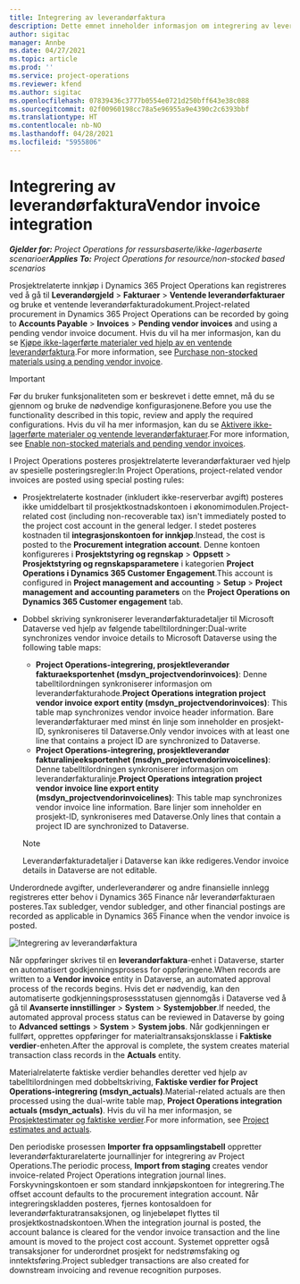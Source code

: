 ```yaml
---
title: Integrering av leverandørfaktura
description: Dette emnet inneholder informasjon om integrering av leverandørfaktura i Project Operations.
author: sigitac
manager: Annbe
ms.date: 04/27/2021
ms.topic: article
ms.prod: ''
ms.service: project-operations
ms.reviewer: kfend
ms.author: sigitac
ms.openlocfilehash: 07839436c3777b0554e0721d250bff643e38c088
ms.sourcegitcommit: 02f00960198cc78a5e96955a9e4390c2c6393bbf
ms.translationtype: HT
ms.contentlocale: nb-NO
ms.lasthandoff: 04/28/2021
ms.locfileid: "5955806"
---
```

# <a name="vendor-invoice-integration"></a><span data-ttu-id="3b2ca-103">Integrering av leverandørfaktura</span><span class="sxs-lookup"><span data-stu-id="3b2ca-103">Vendor invoice integration</span></span>

<span data-ttu-id="3b2ca-104">_**Gjelder for:** Project Operations for ressursbaserte/ikke-lagerbaserte scenarioer_</span><span class="sxs-lookup"><span data-stu-id="3b2ca-104">_**Applies To:** Project Operations for resource/non-stocked based scenarios_</span></span>

<span data-ttu-id="3b2ca-105">Prosjektrelaterte innkjøp i Dynamics 365 Project Operations kan registreres ved å gå til **Leverandørgjeld** > **Fakturaer** > **Ventende leverandørfakturaer** og bruke et ventende leverandørfakturadokument.</span><span class="sxs-lookup"><span data-stu-id="3b2ca-105">Project-related procurement in Dynamics 365 Project Operations can be recorded by going to **Accounts Payable** > **Invoices** > **Pending vendor invoices** and using a pending vendor invoice document.</span></span> <span data-ttu-id="3b2ca-106">Hvis du vil ha mer informasjon, kan du se [Kjøpe ikke-lagerførte materialer ved hjelp av en ventende leverandørfaktura](../procurement/pending-vendor-invoices.md).</span><span class="sxs-lookup"><span data-stu-id="3b2ca-106">For more information, see [Purchase non-stocked materials using a pending vendor invoice](../procurement/pending-vendor-invoices.md).</span></span>

> [!IMPORTANT]
> <span data-ttu-id="3b2ca-107">Før du bruker funksjonaliteten som er beskrevet i dette emnet, må du se gjennom og bruke de nødvendige konfigurasjonene.</span><span class="sxs-lookup"><span data-stu-id="3b2ca-107">Before you use the functionality described in this topic, review and apply the required configurations.</span></span> <span data-ttu-id="3b2ca-108">Hvis du vil ha mer informasjon, kan du se [Aktivere ikke-lagerførte materialer og ventende leverandørfakturaer](../procurement/configure-materials-nonstocked.md).</span><span class="sxs-lookup"><span data-stu-id="3b2ca-108">For more information, see [Enable non-stocked materials and pending vendor invoices](../procurement/configure-materials-nonstocked.md).</span></span>

<span data-ttu-id="3b2ca-109">I Project Operations posteres prosjektrelaterte leverandørfakturaer ved hjelp av spesielle posteringsregler:</span><span class="sxs-lookup"><span data-stu-id="3b2ca-109">In Project Operations, project-related vendor invoices are posted using special posting rules:</span></span>

- <span data-ttu-id="3b2ca-110">Prosjektrelaterte kostnader (inkludert ikke-reserverbar avgift) posteres ikke umiddelbart til prosjektkostnadskontoen i økonomimodulen.</span><span class="sxs-lookup"><span data-stu-id="3b2ca-110">Project-related cost (including non-recoverable tax) isn't immediately posted to the project cost account in the general ledger.</span></span> <span data-ttu-id="3b2ca-111">I stedet posteres kostnaden til **integrasjonskontoen for innkjøp**.</span><span class="sxs-lookup"><span data-stu-id="3b2ca-111">Instead, the cost is posted to the **Procurement integration account**.</span></span> <span data-ttu-id="3b2ca-112">Denne kontoen konfigureres i **Prosjektstyring og regnskap** > **Oppsett** > **Prosjektstyring og regnskapsparametere** i kategorien **Project Operations i Dynamics 365 Customer Engagement**.</span><span class="sxs-lookup"><span data-stu-id="3b2ca-112">This account is configured in **Project management and accounting** > **Setup** > **Project management and accounting parameters** on the **Project Operations on Dynamics 365 Customer engagement** tab.</span></span>
- <span data-ttu-id="3b2ca-113">Dobbel skriving synkroniserer leverandørfakturadetaljer til Microsoft Dataverse ved hjelp av følgende tabelltilordninger:</span><span class="sxs-lookup"><span data-stu-id="3b2ca-113">Dual-write synchronizes vendor invoice details to Microsoft Dataverse using the following table maps:</span></span>

     - <span data-ttu-id="3b2ca-114">**Project Operations-integrering, prosjektleverandør fakturaeksportenhet (msdyn_projectvendorinvoices)**: Denne tabelltilordningen synkroniserer informasjon om leverandørfakturahode.</span><span class="sxs-lookup"><span data-stu-id="3b2ca-114">**Project Operations integration project vendor invoice export entity (msdyn_projectvendorinvoices)**: This table map synchronizes vendor invoice header information.</span></span> <span data-ttu-id="3b2ca-115">Bare leverandørfakturaer med minst én linje som inneholder en prosjekt-ID, synkroniseres til Dataverse.</span><span class="sxs-lookup"><span data-stu-id="3b2ca-115">Only vendor invoices with at least one line that contains a project ID are synchronized to Dataverse.</span></span>
     - <span data-ttu-id="3b2ca-116">**Project Operations-integrering, prosjektleverandør fakturalinjeeksportenhet (msdyn_projectvendorinvoicelines)**: Denne tabelltilordningen synkroniserer informasjon om leverandørfakturalinje.</span><span class="sxs-lookup"><span data-stu-id="3b2ca-116">**Project Operations integration project vendor invoice line export entity (msdyn_projectvendorinvoicelines)**: This table map synchronizes vendor invoice line information.</span></span> <span data-ttu-id="3b2ca-117">Bare linjer som inneholder en prosjekt-ID, synkroniseres med Dataverse.</span><span class="sxs-lookup"><span data-stu-id="3b2ca-117">Only lines that contain a project ID are synchronized to Dataverse.</span></span>

     > [!NOTE]
     > <span data-ttu-id="3b2ca-118">Leverandørfakturadetaljer i Dataverse kan ikke redigeres.</span><span class="sxs-lookup"><span data-stu-id="3b2ca-118">Vendor invoice details in Dataverse are not editable.</span></span>

<span data-ttu-id="3b2ca-119">Underordnede avgifter, underleverandører og andre finansielle innlegg registreres etter behov i Dynamics 365 Finance når leverandørfakturaen posteres.</span><span class="sxs-lookup"><span data-stu-id="3b2ca-119">Tax subledger, vendor subledger, and other financial postings are recorded as applicable in Dynamics 365 Finance when the vendor invoice is posted.</span></span>

![Integrering av leverandørfaktura](media/DW7VendorInvoice.png)

<span data-ttu-id="3b2ca-121">Når oppføringer skrives til en **leverandørfaktura**-enhet i Dataverse, starter en automatisert godkjenningsprosess for oppføringene.</span><span class="sxs-lookup"><span data-stu-id="3b2ca-121">When records are written to a **Vendor invoice** entity in Dataverse, an automated approval process of the records begins.</span></span> <span data-ttu-id="3b2ca-122">Hvis det er nødvendig, kan den automatiserte godkjenningsprosessstatusen gjennomgås i Dataverse ved å gå til **Avanserte innstillinger** > **System** > **Systemjobber**.</span><span class="sxs-lookup"><span data-stu-id="3b2ca-122">If needed, the automated approval process status can be reviewed in Dataverse by going to **Advanced settings** > **System** > **System jobs**.</span></span> <span data-ttu-id="3b2ca-123">Når godkjenningen er fullført, opprettes oppføringer for materialtransaksjonsklasse i **Faktiske verdier**-enheten.</span><span class="sxs-lookup"><span data-stu-id="3b2ca-123">After the approval is complete, the system creates material transaction class records in the **Actuals** entity.</span></span>

<span data-ttu-id="3b2ca-124">Materialrelaterte faktiske verdier behandles deretter ved hjelp av tabelltilordningen med dobbeltskriving, **Faktiske verdier for Project Operations-integrering (msdyn_actuals)**.</span><span class="sxs-lookup"><span data-stu-id="3b2ca-124">Material-related actuals are then processed using the dual-write table map, **Project Operations integration actuals (msdyn_actuals)**.</span></span> <span data-ttu-id="3b2ca-125">Hvis du vil ha mer informasjon, se [Prosjektestimater og faktiske verdier](resource-dual-write-estimates-actuals.md).</span><span class="sxs-lookup"><span data-stu-id="3b2ca-125">For more information, see [Project estimates and actuals](resource-dual-write-estimates-actuals.md).</span></span>

<span data-ttu-id="3b2ca-126">Den periodiske prosessen **Importer fra oppsamlingstabell** oppretter leverandørfakturarelaterte journallinjer for integrering av Project Operations.</span><span class="sxs-lookup"><span data-stu-id="3b2ca-126">The periodic process, **Import from staging** creates vendor invoice-related Project Operations integration journal lines.</span></span> <span data-ttu-id="3b2ca-127">Forskyvningskontoen er som standard innkjøpskontoen for integrering.</span><span class="sxs-lookup"><span data-stu-id="3b2ca-127">The offset account defaults to the procurement integration account.</span></span> <span data-ttu-id="3b2ca-128">Når integreringskladden posteres, fjernes kontosaldoen for leverandørfakturatransaksjonen, og linjebeløpet flyttes til prosjektkostnadskontoen.</span><span class="sxs-lookup"><span data-stu-id="3b2ca-128">When the integration journal is posted, the account balance is cleared for the vendor invoice transaction and the line amount is moved to the project cost account.</span></span> <span data-ttu-id="3b2ca-129">Systemet oppretter også transaksjoner for underordnet prosjekt for nedstrømsfaking og inntektsføring.</span><span class="sxs-lookup"><span data-stu-id="3b2ca-129">Project subledger transactions are also created for downstream invoicing and revenue recognition purposes.</span></span>
